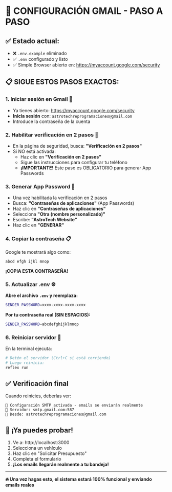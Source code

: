 # 🚀 CONFIGURACIÓN GMAIL - PASO A PASO

## ✅ **Estado actual:**
- ❌ `.env.example` eliminado
- ✅ `.env` configurado y listo
- ✅ Simple Browser abierto en: https://myaccount.google.com/security

## 📋 **SIGUE ESTOS PASOS EXACTOS:**

### **1. Iniciar sesión en Gmail** 🔐
- Ya tienes abierto: https://myaccount.google.com/security
- **Inicia sesión** con: `astrotechreprogramaciones@gmail.com`
- Introduce la contraseña de la cuenta

### **2. Habilitar verificación en 2 pasos** 📱
- En la página de seguridad, busca: **"Verificación en 2 pasos"**
- Si NO está activada:
  - Haz clic en **"Verificación en 2 pasos"**
  - Sigue las instrucciones para configurar tu teléfono
  - **¡IMPORTANTE!** Este paso es OBLIGATORIO para generar App Passwords

### **3. Generar App Password** 🔑
- Una vez habilitada la verificación en 2 pasos
- Busca: **"Contraseñas de aplicaciones"** (App Passwords)
- Haz clic en **"Contraseñas de aplicaciones"**
- Selecciona **"Otra (nombre personalizado)"**
- Escribe: **"AstroTech Website"**
- Haz clic en **"GENERAR"**

### **4. Copiar la contraseña** 📋
Google te mostrará algo como:
```
abcd efgh ijkl mnop
```
**¡COPIA ESTA CONTRASEÑA!**

### **5. Actualizar .env** ⚙️
**Abre el archivo `.env` y reemplaza:**
```bash
SENDER_PASSWORD=xxxx-xxxx-xxxx-xxxx
```

**Por tu contraseña real (SIN ESPACIOS):**
```bash
SENDER_PASSWORD=abcdefghijklmnop
```

### **6. Reiniciar servidor** 🔄
En la terminal ejecuta:
```bash
# Detén el servidor (Ctrl+C si está corriendo)
# Luego reinicia:
reflex run
```

## ✅ **Verificación final**

Cuando reinicies, deberías ver:
```
📧 Configuración SMTP activada - emails se enviarán realmente
📧 Servidor: smtp.gmail.com:587
📧 Desde: astrotechreprogramaciones@gmail.com
```

## 🎯 **¡Ya puedes probar!**

1. Ve a: http://localhost:3000
2. Selecciona un vehículo
3. Haz clic en "Solicitar Presupuesto"
4. Completa el formulario
5. **¡Los emails llegarán realmente a tu bandeja!**

---

**🔥 Una vez hagas esto, el sistema estará 100% funcional y enviando emails reales**